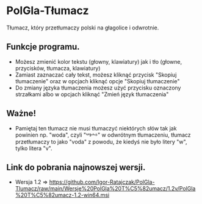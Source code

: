 # PolGla-Tłumacz

Tłumacz, który przetłumaczy polski na głagolice i odwrotnie.

## Funkcje programu.

- Możesz zmienić kolor tekstu (głowny, klawiatury) jak i tło (głowne, przycisków, tłumacza, klawiatury)
- Zamiast zaznaczać cały tekst, możesz kliknąć przycisk "Skopiuj tłumaczenie" oraz w opcjach kliknąć opcje "Skopiuj tłumaczenie"
- Do zmiany języka tłumaczenia możesz użyć przycisku oznaczony strzałkami albo w opcjach kliknąć "Zmień język tłumaczenia"

## Ważne!
- Pamiętaj ten tłumacz nie musi tłumaczyć niektórych słów tak jak powinien np. "woda", czyli "ⰲⱁⰴⰰ" w odwrótnym tłumaczeniu, tłumacz przetłumaczy to jako "voda" z powodu, że kiedyś nie było litery "w", tylko litera "v".

## Link do pobrania najnowszej wersji.
 - Wersja 1.2 => https://github.com/Igor-Ratajczak/PolGla-Tlumacz/raw/main/Wersje%20PolGla%20T%C5%82umacz/1.2v/PolGla%20T%C5%82umacz-1.2-win64.msi
